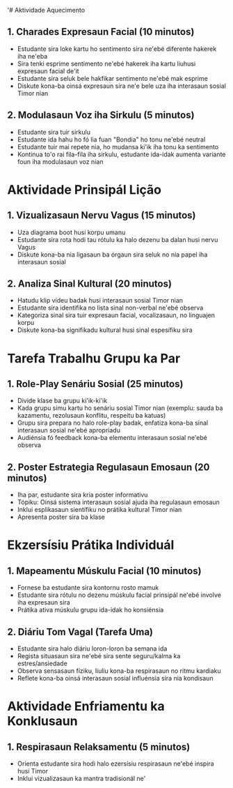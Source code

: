'# Aktividade Aquecimento

## 1. Charades Expresaun Facial (10 minutos)
- Estudante sira loke kartu ho sentimento sira ne'ebé diferente hakerek iha ne'eba
- Sira tenki esprime sentimento ne'ebé hakerek iha kartu liuhusi expresaun facial de'it
- Estudante sira seluk bele hakfikar sentimento ne'ebé mak esprime
- Diskute kona-ba oinsá expresaun sira ne'e bele uza iha interasaun sosial Timor nian

## 2. Modulasaun Voz iha Sirkulu (5 minutos)
- Estudante sira tuir sirkulu
- Estudante ida hahu ho fó lia fuan "Bondia" ho tonu ne'ebé neutral
- Estudante tuir mai repete nia, ho mudansa ki'ik iha tonu ka sentimento
- Kontinua to'o rai fila-fila iha sirkulu, estudante ida-idak aumenta variante foun iha modulasaun voz nian

# Aktividade Prinsipál Lição 

## 1. Vizualizasaun Nervu Vagus (15 minutos)
- Uza diagrama boot husi korpu umanu
- Estudante sira rota hodi tau rótulu ka halo dezenu ba dalan husi nervu Vagus
- Diskute kona-ba nia ligasaun ba órgaun sira seluk no nia papel iha interasaun sosial

## 2. Analiza Sinal Kultural (20 minutos)
- Hatudu klip vídeu badak husi interasaun sosial Timor nian
- Estudante sira identifika no lista sinal non-verbal ne'ebé observa
- Kategoriza sinal sira tuir expresaun facial, vocalizasaun, no linguajen korpu
- Diskute kona-ba signifikadu kultural husi sinal espesífiku sira

# Tarefa Trabalhu Grupu ka Par 

## 1. Role-Play Senáriu Sosial (25 minutos)
- Divide klase ba grupu ki'ik-ki'ik
- Kada grupu simu kartu ho senáriu sosial Timor nian (exemplu: sauda ba kazamentu, rezolusaun konflitu, respeitu ba katuas)
- Grupu sira prepara no halo role-play badak, enfatiza kona-ba sinal interasaun sosial ne'ebé apropriadu
- Audiénsia fó feedback kona-ba elementu interasaun sosial ne'ebé observa

## 2. Poster Estrategia Regulasaun Emosaun (20 minutos)
- Iha par, estudante sira kria poster informativu
- Tópiku: Oinsá sistema interasaun sosial ajuda iha regulasaun emosaun
- Inklui esplikasaun sientífiku no prátika kultural Timor nian
- Apresenta poster sira ba klase

# Ekzersísiu Prátika Individuál 

## 1. Mapeamentu Múskulu Facial (10 minutos)
- Fornese ba estudante sira kontornu rosto mamuk
- Estudante sira rótulu no dezenu múskulu facial prinsipál ne'ebé involve iha expresaun sira
- Prátika ativa múskulu grupu ida-idak ho konsiénsia 

## 2. Diáriu Tom Vagal (Tarefa Uma)
- Estudante sira halo diáriu loron-loron ba semana ida
- Regista situasaun sira ne'ebé sira sente seguru/kalma ka estres/ansiedade
- Observa sensasaun fíziku, liuliu kona-ba respirasaun no ritmu kardiaku
- Reflete kona-ba oinsá interasaun sosial influénsia sira nia kondisaun

# Aktividade Enfriamentu ka Konklusaun 

## 1. Respirasaun Relaksamentu (5 minutos)
- Orienta estudante sira hodi halo ezersísiu respirasaun ne'ebé inspira husi Timor
- Inklui vizualizasaun ka mantra tradisionál ne'